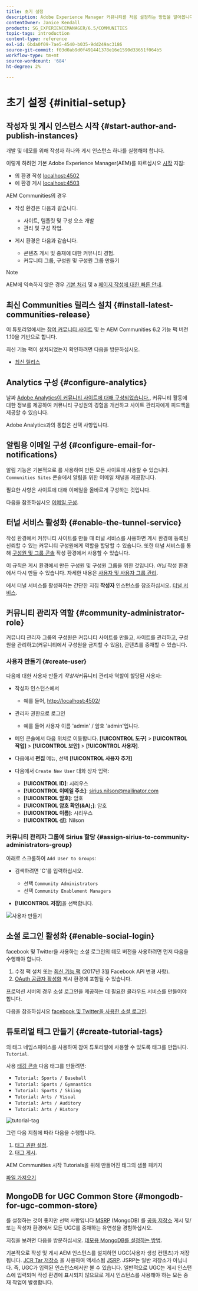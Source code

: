 ```yaml
---
title: 초기 설정
description: Adobe Experience Manager 커뮤니티를 처음 설정하는 방법을 알아봅니다.
contentOwner: Janice Kendall
products: SG_EXPERIENCEMANAGER/6.5/COMMUNITIES
topic-tags: introduction
content-type: reference
exl-id: 6bda0f09-7ae5-4540-b035-9dd249ac3186
source-git-commit: f03d0ab9d0f491441378e16e1590d33651f064b5
workflow-type: tm+mt
source-wordcount: '684'
ht-degree: 2%

---
```


# 초기 설정 {#initial-setup}

## 작성자 및 게시 인스턴스 시작 {#start-author-and-publish-instances}

개발 및 데모를 위해 작성자 하나와 게시 인스턴스 하나를 실행해야 합니다.

이렇게 하려면 기본 Adobe Experience Manager(AEM)를 따르십시오 [시작](../../help/sites-deploying/deploy.md#getting-started) 지침:

* 의 환경 작성 [localhost:4502](http://localhost:4502/)
* 에 환경 게시 [localhost:4503](http://localhost:4503/)

AEM Communities의 경우

* 작성 환경은 다음과 같습니다.

   * 사이트, 템플릿 및 구성 요소 개발
   * 관리 및 구성 작업.

* 게시 환경은 다음과 같습니다.

   * 콘텐츠 게시 및 중재에 대한 커뮤니티 경험.
   * 커뮤니티 그룹, 구성원 및 구성원 그룹 만들기

>[!NOTE]
>
>AEM에 익숙하지 않은 경우 [기본 처리](../../help/sites-authoring/basic-handling.md) 및 a [페이지 작성에 대한 빠른 안내](../../help/sites-authoring/qg-page-authoring.md).

## 최신 Communities 릴리스 설치 {#install-latest-communities-release}

이 튜토리얼에서는 [참여 커뮤니티 사이트](overview.md#engagement-community) 및 는 AEM Communities 6.2 기능 팩 버전 1.10을 기반으로 합니다.

최신 기능 팩이 설치되었는지 확인하려면 다음을 방문하십시오.

* [최신 릴리스](deploy-communities.md#latest-releases)

## Analytics 구성 {#configure-analytics}

날짜 [Adobe Analytics이 커뮤니티 사이트에 대해 구성되었습니다.](analytics.md), 커뮤니티 활동에 대한 정보를 제공하여 커뮤니티 구성원의 경험을 개선하고 사이트 관리자에게 피드백을 제공할 수 있습니다.

Adobe Analytics과의 통합은 선택 사항입니다.

## 알림용 이메일 구성 {#configure-email-for-notifications}

알림 기능은 기본적으로 를 사용하여 만든 모든 사이트에 사용할 수 있습니다. `Communities Sites` 콘솔에서 알림을 위한 이메일 채널을 제공합니다.

필요한 사항은 사이트에 대해 이메일을 올바르게 구성하는 것입니다.

다음을 참조하십시오 [이메일 구성](email.md).

## 터널 서비스 활성화 {#enable-the-tunnel-service}

작성 환경에서 커뮤니티 사이트를 만들 때 터널 서비스를 사용하면 게시 환경에 등록된 신뢰할 수 있는 커뮤니티 구성원에게 역할을 할당할 수 있습니다. 또한 터널 서비스를 통해 [구성원 및 그룹 콘솔](members.md) 작성 환경에서 사용할 수 있습니다.

이 규칙은 게시 환경에서 만든 구성원 및 구성원 그룹을 위한 것입니다. *아님* 작성 환경에서 다시 만들 수 있습니다. 자세한 내용은 [사용자 및 사용자 그룹 관리](users.md).

에서 터널 서비스를 활성화하는 간단한 지침 **작성자** 인스턴스를 참조하십시오. [터널 서비스](deploy-communities.md#tunnel-service-on-author).

## 커뮤니티 관리자 역할 {#community-administrator-role}

커뮤니티 관리자 그룹의 구성원은 커뮤니티 사이트를 만들고, 사이트를 관리하고, 구성원을 관리하고(커뮤니티에서 구성원을 금지할 수 있음), 콘텐츠를 중재할 수 있습니다.

### 사용자 만들기 {#create-user}

다음에 대한 사용자 만들기 *작성자*&#x200B;커뮤니티 관리자 역할이 할당된 사용자:

* 작성자 인스턴스에서

   * 예를 들어, [http://localhost:4502/](http://localhost:4503/)

* 관리자 권한으로 로그인

   * 예를 들어 사용자 이름 &#39;admin&#39; / 암호 &#39;admin&#39;입니다.

* 메인 콘솔에서 다음 위치로 이동합니다. **[!UICONTROL 도구]** > **[!UICONTROL 작업]** > **[!UICONTROL 보안]** > **[!UICONTROL 사용자]**.
* 다음에서 **편집** 메뉴, 선택 **[!UICONTROL 사용자 추가]**

* 다음에서 `Create New User` 대화 상자 입력:

   * **[!UICONTROL ID]**: 시리우스
   * **[!UICONTROL 이메일 주소]**: sirius.nilson@mailinator.com
   * **[!UICONTROL 암호]**: 암호
   * **[!UICONTROL 암호 확인(&amp;A);]**: 암호
   * **[!UICONTROL 이름]**: 시리우스
   * **[!UICONTROL 성]**: Nilson

### 커뮤니티 관리자 그룹에 Sirius 할당 {#assign-sirius-to-community-administrators-group}

아래로 스크롤하여 `Add User to Groups`:

* 검색하려면 &#39;C&#39;를 입력하십시오.

   * 선택 `Community Administrators`
   * 선택 `Community Enablement Managers`

* **[!UICONTROL 저장]**&#x200B;을 선택합니다.

![사용자 만들기](assets/create-user.png)

## 소셜 로그인 활성화 {#enable-social-login}

facebook 및 Twitter을 사용하는 소셜 로그인의 데모 버전을 사용하려면 먼저 다음을 수행해야 합니다.

1. 수정 팩 설치 또는 [최신 기능 팩](deploy-communities.md#latestfeaturepack) (2017년 3월 Facebook API 변경 사항).
1. [OAuth 공급자 활성화](social-login.md#adobe-granite-oauth-authentication-handler) 게시 환경에 포함될 수 있습니다.

프로덕션 서버의 경우 소셜 로그인을 제공하는 데 필요한 클라우드 서비스를 만들어야 합니다.

다음을 참조하십시오 [facebook 및 Twitter을 사용한 소셜 로그인](social-login.md).

## 튜토리얼 태그 만들기 {#create-tutorial-tags}

의 태그 네임스페이스를 사용하여 참여 튜토리얼에 사용할 수 있도록 태그를 만듭니다. `Tutorial`.

사용 [태깅 콘솔](../../help/sites-administering/tags.md#tagging-console) 다음 태그를 만들려면:

* `Tutorial: Sports / Baseball`
* `Tutorial: Sports / Gymnastics`
* `Tutorial: Sports / Skiing`
* `Tutorial: Arts / Visual`
* `Tutorial: Arts / Auditory`
* `Tutorial: Arts / History`

![tutorial-tag](assets/tutorial-tags.png)

그런 다음 지침에 따라 다음을 수행합니다.

1. [태그 권한 설정](../../help/sites-administering/tags.md#setting-tag-permissions).
1. [태그 게시](../../help/sites-administering/tags.md#publishing-tags).

AEM Communities 시작 Tutorials을 위해 만들어진 태그의 샘플 패키지

[파일 가져오기](assets/tutorial_tags-v63.zip)

## MongoDB for UGC Common Store {#mongodb-for-ugc-common-store}

를 설정하는 것이 좋지만 선택 사항입니다 [MSRP](msrp.md) (MongoDB) 를 [공동 저장소](working-with-srp.md) 게시 및/또는 작성자 환경에서 모든 UGC를 중재하는 유연성을 경험하십시오.

지침을 보려면 다음을 방문하십시오. [데모용 MongoDB를 설정하는 방법](demo-mongo.md).

기본적으로 작성 및 게시 AEM 인스턴스를 설치하면 UGC(사용자 생성 컨텐츠)가 저장됩니다. [JCR Tar 저장소](../../help/sites-deploying/platform.md) 을 사용하여 액세스됨 [JSRP](jsrp.md). JSRP는 일반 저장소가 아닙니다. 즉, UGC가 입력된 인스턴스에서만 볼 수 있습니다. 일반적으로 UGC는 게시 인스턴스에 입력되며 작성 환경에 표시되지 않으므로 게시 인스턴스를 사용해야 하는 모든 중재 작업이 발생합니다.
